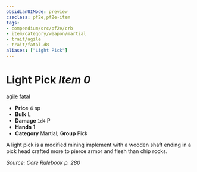 ```yaml
---
obsidianUIMode: preview
cssclass: pf2e,pf2e-item
tags:
- compendium/src/pf2e/crb
- item/category/weapon/martial
- trait/agile
- trait/fatal-d8
aliases: ["Light Pick"]
---
```

# Light Pick *Item 0*  
[agile](../../../rules/traits/agile.md)  [fatal <d8>](../../../rules/traits/fatal.md)  

- **Price** 4 sp
- **Bulk** L
- **Damage** `1d4` P
- **Hands** 1
- **Category** Martial; **Group** Pick 

A light pick is a modified mining implement with a wooden shaft ending in a pick head crafted more to pierce armor and flesh than chip rocks.

*Source: Core Rulebook p. 280*